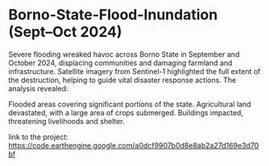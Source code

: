 ﻿# Borno-State-Flood-Inundation (Sept–Oct 2024)

 Severe flooding wreaked havoc across Borno State in September and October 2024, displacing communities and damaging farmland and infrastructure. Satellite imagery from Sentinel-1 highlighted the full extent of the destruction, helping to guide vital disaster response actions. The analysis revealed:

Flooded areas covering significant portions of the state.
Agricultural land devastated, with a large area of crops submerged.
Buildings impacted, threatening livelihoods and shelter.

link to the project: https://code.earthengine.google.com/a0dcf9907b0d8e8ab2a27d169e3d70bf

